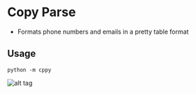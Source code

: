 Copy Parse
==============
- Formats phone numbers and emails in a pretty table format

Usage
--------------
    python -m cppy

![alt tag](https://raw.github.com/jstsumguy/cppy/branch/sample.png)